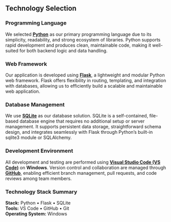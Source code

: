 ## Technology Selection

### **Programming Language**
We selected **[Python](https://docs.python.org/3/)** as our primary programming language due to its simplicity, readability, and strong ecosystem of libraries. Python supports rapid development and produces clean, maintainable code, making it well-suited for both backend logic and data handling.

### **Web Framework**
Our application is developed using **[Flask](https://flask.palletsprojects.com/en/stable/)**, a lightweight and modular Python web framework. Flask offers flexibility in routing, templating, and integration with databases, allowing us to efficiently build a scalable and maintainable web application.

### **Database Management**
We use **[SQLite](https://sqlite.org/docs.html)** as our database solution. SQLite is a self-contained, file-based database engine that requires no additional setup or server management. It supports persistent data storage, straightforward schema design, and integrates seamlessly with Flask through Python’s built-in sqlite3 module or SQLAlchemy.

### **Development Environment**
All development and testing are performed using **[Visual Studio Code (VS Code)](https://code.visualstudio.com/)** on **Windows**. Version control and collaboration are managed through **[GitHub](https://github.com/)**, enabling efficient branch management, pull requests, and code reviews among team members.

### **Technology Stack Summary**
**Stack:** Python • Flask • SQLite  
**Tools:** VS Code • GitHub • Git  
**Operating System:** Windows
